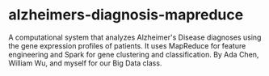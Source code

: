 # alzheimers-diagnosis-mapreduce
A computational system that analyzes Alzheimer's Disease diagnoses using the gene expression profiles of patients. It uses MapReduce for feature engineering and Spark for gene clustering and classification. By Ada Chen, William Wu, and myself for our Big Data class.
